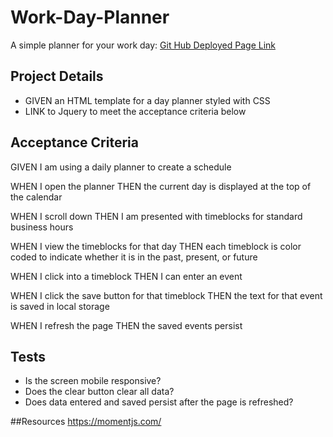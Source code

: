 # Work-Day-Planner
A simple planner for your work day: 
[Git Hub Deployed Page Link](https://jessicablank.github.io/Work-Day-Planner/)

## Project Details
* GIVEN an HTML template for a day planner styled with CSS
* LINK to Jquery to meet the acceptance criteria below

## Acceptance Criteria
GIVEN I am using a daily planner to create a schedule

WHEN I open the planner
THEN the current day is displayed at the top of the calendar

WHEN I scroll down
THEN I am presented with timeblocks for standard business hours

WHEN I view the timeblocks for that day
THEN each timeblock is color coded to indicate whether it is in the past, present, or future

WHEN I click into a timeblock
THEN I can enter an event

WHEN I click the save button for that timeblock
THEN the text for that event is saved in local storage

WHEN I refresh the page
THEN the saved events persist

## Tests
* Is the screen mobile responsive?
* Does the clear button clear all data?
* Does data entered and saved persist after the page is refreshed?


##Resources
https://momentjs.com/



